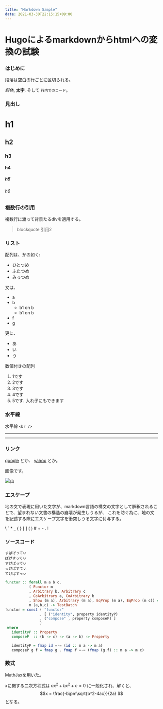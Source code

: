 ```yaml
---
title: "Markdown Sample"
date: 2021-03-30T22:15:15+09:00
---
```



# Hugoによるmarkdownからhtmlへの変換の試験

### はじめに


段落は空白の行ごとに区切られる。

*斜体*, **太字**, そして `行内でのコード`。


### 見出し 

# h1

## h2

### h3

#### h4

##### h5

###### h6

### 複数行の引用

複数行に渡って背景たるdivを適用する。


> blockquote
> 引用2


### リスト

配列は、かの如く:

- ひとつめ
- ふたつめ
- みっつめ

又は、

- a
- b
  - b1 on b
  - b1 on b
- f
- g

更に、

+ あ
+ い
+ う


数値付きの配列

1. 1です
2. 2です
5. 3です
0. 4です
8. 5です. 入れ子にもできます



### 水平線

水平線 `<br />`

---
 
***

### リンク

[google](https://www.google.com) とか、
[yahoo](https://www.google.com) とか。

画像です。



![山](https://www.photock.jp/photo/middle/photo0000-0705.jpg)

### エスケープ

地の文で表現に用いた文字が、markdown言語の構文の文字として解釈されることで、望まれない文書の構造の崩壊が発生しうるが、
これを防ぐ為に、地の文を記述する際にエスケープ文字を衝突しうる文字に付与する。

\\ \` \* \_ \{ \} \[ \] \( \) \# \+ \- \. \!





### ソースコード

```
すぱげってぃ
ぱげすってぃ
すげぱってぃ
っげぱすてぃ
てげぱすっぃ
```

```haskell
functor :: forall m a b c.
           ( Functor m
           , Arbitrary b, Arbitrary c
           , CoArbitrary a, CoArbitrary b
           , Show (m a), Arbitrary (m a), EqProp (m a), EqProp (m c)) =>
           m (a,b,c) -> TestBatch
functor = const ( "functor"
                , [ ("identity", property identityP)
                , ("compose" , property composeP) ]
                )
 where
   identityP :: Property
   composeP  :: (b -> c) -> (a -> b) -> Property

   identityP = fmap id =-= (id :: m a -> m a)
   composeP g f = fmap g . fmap f =-= (fmap (g.f) :: m a -> m c)
```

### 数式

MathJaxを用いた。

$x$に関する二次方程式は $ax^2+bx^2+c=0$ に一般化され、解くと、
$$x = \frac{-b\pm\sqrt{b^2-4ac}}{2a} $$となる。

